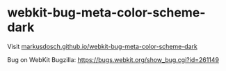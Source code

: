# webkit-bug-meta-color-scheme-dark

Visit [markusdosch.github.io/webkit-bug-meta-color-scheme-dark](https://markusdosch.github.io/webkit-bug-meta-color-scheme-dark)

Bug on WebKit Bugzilla: https://bugs.webkit.org/show_bug.cgi?id=261149
